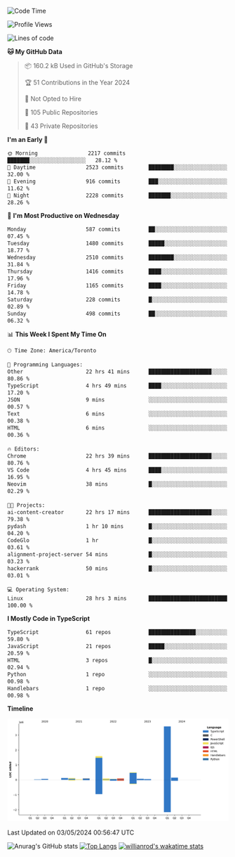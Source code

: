 <!--START_SECTION:waka-->
![Code Time](http://img.shields.io/badge/Code%20Time-1%2C504%20hrs%2034%20mins-blue)

![Profile Views](http://img.shields.io/badge/Profile%20Views-0-blue)

![Lines of code](https://img.shields.io/badge/From%20Hello%20World%20I%27ve%20Written-6.5%20million%20lines%20of%20code-blue)

**🐱 My GitHub Data** 

> 📦 160.2 kB Used in GitHub's Storage 
 > 
> 🏆 51 Contributions in the Year 2024
 > 
> 🚫 Not Opted to Hire
 > 
> 📜 105 Public Repositories 
 > 
> 🔑 43 Private Repositories 
 > 
**I'm an Early 🐤** 

```text
🌞 Morning                2217 commits        ███████░░░░░░░░░░░░░░░░░░   28.12 % 
🌆 Daytime                2523 commits        ████████░░░░░░░░░░░░░░░░░   32.00 % 
🌃 Evening                916 commits         ███░░░░░░░░░░░░░░░░░░░░░░   11.62 % 
🌙 Night                  2228 commits        ███████░░░░░░░░░░░░░░░░░░   28.26 % 
```
📅 **I'm Most Productive on Wednesday** 

```text
Monday                   587 commits         ██░░░░░░░░░░░░░░░░░░░░░░░   07.45 % 
Tuesday                  1480 commits        █████░░░░░░░░░░░░░░░░░░░░   18.77 % 
Wednesday                2510 commits        ████████░░░░░░░░░░░░░░░░░   31.84 % 
Thursday                 1416 commits        ████░░░░░░░░░░░░░░░░░░░░░   17.96 % 
Friday                   1165 commits        ████░░░░░░░░░░░░░░░░░░░░░   14.78 % 
Saturday                 228 commits         █░░░░░░░░░░░░░░░░░░░░░░░░   02.89 % 
Sunday                   498 commits         ██░░░░░░░░░░░░░░░░░░░░░░░   06.32 % 
```


📊 **This Week I Spent My Time On** 

```text
🕑︎ Time Zone: America/Toronto

💬 Programming Languages: 
Other                    22 hrs 41 mins      ████████████████████░░░░░   80.86 % 
TypeScript               4 hrs 49 mins       ████░░░░░░░░░░░░░░░░░░░░░   17.20 % 
JSON                     9 mins              ░░░░░░░░░░░░░░░░░░░░░░░░░   00.57 % 
Text                     6 mins              ░░░░░░░░░░░░░░░░░░░░░░░░░   00.38 % 
HTML                     6 mins              ░░░░░░░░░░░░░░░░░░░░░░░░░   00.36 % 

🔥 Editors: 
Chrome                   22 hrs 39 mins      ████████████████████░░░░░   80.76 % 
VS Code                  4 hrs 45 mins       ████░░░░░░░░░░░░░░░░░░░░░   16.95 % 
Neovim                   38 mins             █░░░░░░░░░░░░░░░░░░░░░░░░   02.29 % 

🐱‍💻 Projects: 
ai-content-creator       22 hrs 17 mins      ████████████████████░░░░░   79.38 % 
pydash                   1 hr 10 mins        █░░░░░░░░░░░░░░░░░░░░░░░░   04.20 % 
CodeGlo                  1 hr                █░░░░░░░░░░░░░░░░░░░░░░░░   03.61 % 
alignment-project-server 54 mins             █░░░░░░░░░░░░░░░░░░░░░░░░   03.23 % 
hackerrank               50 mins             █░░░░░░░░░░░░░░░░░░░░░░░░   03.01 % 

💻 Operating System: 
Linux                    28 hrs 3 mins       █████████████████████████   100.00 % 
```

**I Mostly Code in TypeScript** 

```text
TypeScript               61 repos            ███████████████░░░░░░░░░░   59.80 % 
JavaScript               21 repos            █████░░░░░░░░░░░░░░░░░░░░   20.59 % 
HTML                     3 repos             █░░░░░░░░░░░░░░░░░░░░░░░░   02.94 % 
Python                   1 repo              ░░░░░░░░░░░░░░░░░░░░░░░░░   00.98 % 
Handlebars               1 repo              ░░░░░░░░░░░░░░░░░░░░░░░░░   00.98 % 
```



**Timeline**

![Lines of Code chart](https://raw.githubusercontent.com/wise-introvert/wise-introvert/master/assets/bar_graph.png)


 Last Updated on 03/05/2024 00:56:47 UTC
<!--END_SECTION:waka-->

![Anurag's GitHub stats](https://github-readme-stats.vercel.app/api?username=wise-introvert&count_private=true&show_icons=true)
[![Top Langs](https://github-readme-stats.vercel.app/api/top-langs/?username=wise-introvert&langs_count=10)](https://github.com/anuraghazra/github-readme-stats)
[![willianrod's wakatime stats](https://github-readme-stats.vercel.app/api/wakatime?username=wiseintrovert)](https://github.com/anuraghazra/github-readme-stats)
